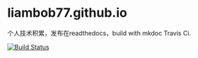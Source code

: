 # liambob77.github.io

个人技术积累，发布在readthedocs，build with mkdoc Travis Ci.

[![Build Status](https://travis-ci.com/liambob77/liambob77.github.io.svg?branch=master)](https://travis-ci.com/liambob77/liambob77.github.io)